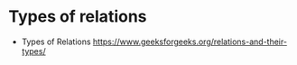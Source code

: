 # Types of relations


* Types of Relations
https://www.geeksforgeeks.org/relations-and-their-types/
